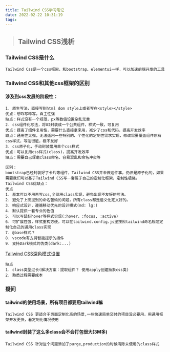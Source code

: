 ```yaml
---
title: Tailwind CSS学习笔记
date: 2022-02-22 10:31:19
tags:
---
```

> ## Tailwind CSS浅析
### Tailwind CSS是什么
```
Tailwind Css是一个css框架，和bootstrap、elementui一样，可以加速前端开发的工具
```
### Tailwind CSS和其他css框架的区别
#### 涉及到css发展的阶段性：
```
1. 原生写法，直接写到html dom style上或者写在<style></style>
优点：想咋写咋写，自主性强
缺点：样式没有一个规范，px等数值设置杂乱无章
2. css组件化写法，将UI封装成一个公共组件，样式一致，可复用
优点：提高了组件复用性，需要什么直接拿来用，减少了css和代码，提高开发效率
缺点：通用性太强，无法适用一些特别的、个性化的定制性需求实现，修改需要覆盖组件原有css样式，写法很脏，极不友好
3. css原子化，手动封装常用单个css样式
优点：可以复用css样式(class)，提高开发效率
缺点：需要自己琢磨class命名，容易混乱和命名冲突等

区别：
bootstrap已经封装好了卡片等组件，Tailwind CSS并未做这件事，仍旧是原子化的，如果需要我们可以基于Tailwind CSS写一套属于自己的定制化框架，定制性极强。
Tailwind CSS优缺点：
优点
1. 基本可以不用再写css,全部用class实现，避免出现不友好的写法。
2. 避免了上面提到的命名苦恼的问题，所有class都是语义化定义好的。
3. 响应式设计，遵循移动优先的设计模式(md: lg:)
4. 默认提供一套专业的色值
5. 可以写鼠标hover等样式实现(:hover，:focus, :active)
6. 可扩展性强，样式重构方便，可以在tailwind.config.js里按照tailwind命名规范定制化自己的通用class实现
7. @base样式？
8. vscode有支持智能提示的插件
9. 支持Dark模式的伪类(dark:...)
```
[Tailwind CSS深色模式设置](https://www.tailwindcss.cn/docs/dark-mode)
```
缺点
1. class类型过长(解决方案：提取组件？ 使用apply创建抽象css类)
2. 熟悉过程需要成本
```
### 疑问
#### tailwind的使用场景，所有项目都要用tailwind嘛
```
Tailwind CSS 更适合于页面定制化高的场景,一些快速简单交付的项目没必要用，用通用框架开发更快，看定制化情况使用
```
#### tailwind封装了这么多class会不会打包很大(3M多)
```
Tailwind CSS 针对这个问题添加了purge,production的时候清除未使用的class样式
```